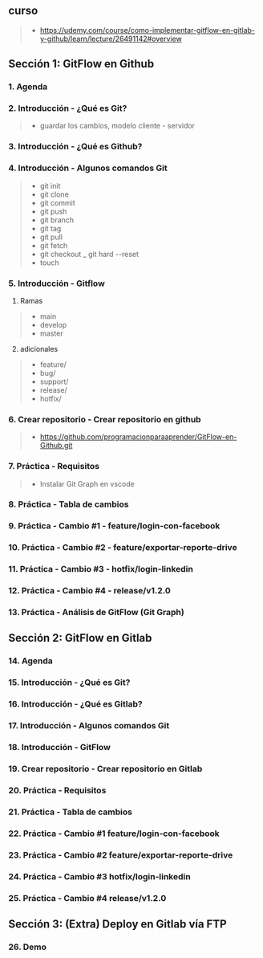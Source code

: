 
## curso
>- https://udemy.com/course/como-implementar-gitflow-en-gitlab-y-github/learn/lecture/26491142#overview

## Sección 1: GitFlow en Github

### 1. Agenda


### 2. Introducción - ¿Qué es Git?
>- guardar los cambios, modelo cliente - servidor


### 3. Introducción - ¿Qué es Github?

### 4. Introducción - Algunos comandos Git
>- git init
>- git clone 
>- git commit
>- git push
>- git branch
>- git tag
>- git pull
>- git fetch
>- git checkout
>_ git hard --reset
>- touch

### 5. Introducción - Gitflow
1. Ramas
>- main
>- develop
>- master
2. adicionales
>- feature/
>- bug/
>- support/
>- release/
>- hotfix/

### 6. Crear repositorio - Crear repositorio en github
>- https://github.com/programacionparaaprender/GitFlow-en-Github.git

### 7. Práctica - Requisitos
>- Instalar Git Graph en vscode

### 8. Práctica - Tabla de cambios

### 9. Práctica - Cambio #1 - feature/login-con-facebook

### 10. Práctica - Cambio #2 - feature/exportar-reporte-drive

### 11. Práctica - Cambio #3 - hotfix/login-linkedin

### 12. Práctica - Cambio #4 - release/v1.2.0

### 13. Práctica - Análisis de GitFlow (Git Graph)

## Sección 2: GitFlow en Gitlab

### 14. Agenda

### 15. Introducción - ¿Qué es Git?

### 16. Introducción - ¿Qué es Gitlab?

### 17. Introducción - Algunos comandos Git

### 18. Introducción - GitFlow

### 19. Crear repositorio - Crear repositorio en Gitlab

### 20. Práctica - Requisitos

### 21. Práctica - Tabla de cambios

### 22. Práctica - Cambio #1 feature/login-con-facebook

### 23. Práctica - Cambio #2 feature/exportar-reporte-drive

### 24. Práctica - Cambio #3 hotfix/login-linkedin

### 25. Práctica - Cambio #4 release/v1.2.0

## Sección 3: (Extra) Deploy en Gitlab vía FTP

### 26. Demo








